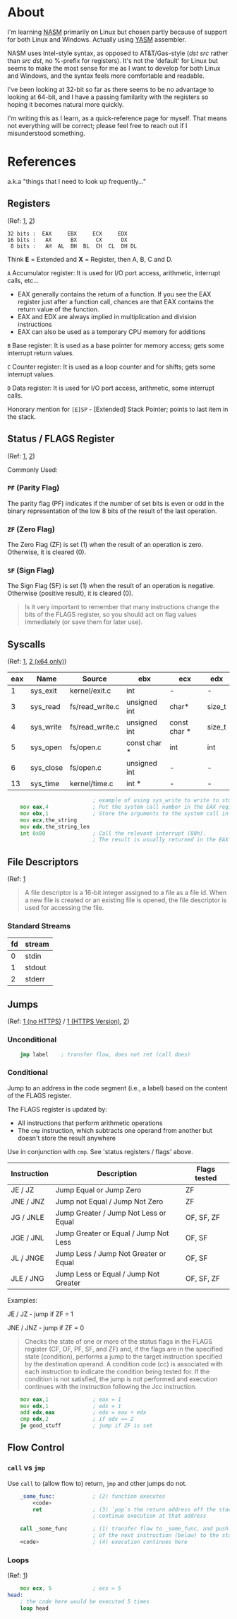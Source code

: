 # About
I'm learning [NASM](https://www.nasm.us/docs.php) primarily on Linux but chosen partly because of support for both Linux and Windows. Actually using [YASM](https://yasm.tortall.net/) assembler.

NASM uses Intel-style syntax, as opposed to AT&T/Gas-style (_dst src_ rather than _src dst_, no %-prefix for registers). It's not the 'default' for Linux but seems to make the most sense for me as I want to develop for both Linux and Windows, and the syntax feels more comfortable and readable.

I've been looking at 32-bit so far as there seems to be no advantage to looking at 64-bit, and I have a passing familarity with the registers so hoping it becomes natural more quickly.

I'm writing this as I learn, as a quick-reference page for myself. That means not everything will be correct; please feel free to reach out if I misunderstood something.

# References

a.k.a "things that I need to look up frequently..."

## Registers
(Ref: [1](https://www.aldeid.com/wiki/X86-assembly/Registers), [2](https://www.eecg.utoronto.ca/~amza/www.mindsec.com/files/x86regs.html))

```
32 bits :  EAX     EBX     ECX     EDX
16 bits :   AX      BX      CX      DX
 8 bits :   AH  AL  BH  BL  CH  CL  DH DL
```

Think **E** = Extended and **X** = Register, then A, B, C and D.

`A` Accumulator register: It is used for I/O port access, arithmetic, interrupt calls, etc...
 - EAX generally contains the return of a function. If you see the EAX register just after a function call, chances are that EAX contains the return value of the function.
 - EAX and EDX are always implied in multiplication and division instructions
 - EAX can also be used as a temporary CPU memory for additions

`B` Base register: It is used as a base pointer for memory access; gets some interrupt return values.

`C` Counter register: It is used as a loop counter and for shifts; gets some interrupt values.

`D` Data register: It is used for I/O port access, arithmetic, some interrupt calls.

Honorary mention for `[E]SP` - \[Extended\] Stack Pointer; points to last item in the stack.


## Status / FLAGS Register
(Ref: [1](https://en.wikipedia.org/wiki/FLAGS_register), [2](https://www.aldeid.com/wiki/X86-assembly/Registers#Status_register))

Commonly Used:
 
### `PF` (Parity Flag)
The parity flag (PF) indicates if the number of set bits is even or odd in the binary representation of the low 8 bits of the result of the last operation.

### `ZF` (Zero Flag)
The Zero Flag (ZF) is set (1) when the result of an operation is zero. Otherwise, it is cleared (0).

### `SF` (Sign Flag)
The Sign Flag (SF) is set (1) when the result of an operation is negative. Otherwise (positive result), it is cleared (0).

> Is it very important to remember that many instructions change the bits of the FLAGS register, so you should act on flag values immediately (or save them for later use).

## Syscalls
(Ref: [1](https://faculty.nps.edu/cseagle/assembly/sys_call.html), [2 (x64 only)](https://filippo.io/linux-syscall-table/))

eax | Name | Source | ebx | ecx | edx
---- | ---- | ------ | ---- | ---- | ----
1 | sys_exit | kernel/exit.c | int | - | -
3 | sys_read | fs/read_write.c | unsigned int | char* | size_t
4 | sys_write | fs/read_write.c | unsigned int | const char * | size_t
5 | sys_open | fs/open.c | const char * | int | int
6 | sys_close | fs/open.c | unsigned int | - | -
13 | sys_time | kernel/time.c | int * | - | -

```asm
                           ; example of using sys_write to write to stdout
    mov eax,4              ; Put the system call number in the EAX register.
    mov ebx,1              ; Store the arguments to the system call in the registers EBX, ECX, etc.
    mov ecx,the_string
    mov edx,the_string_len
    int 0x80               ; Call the relevant interrupt (80h).
                           ; The result is usually returned in the EAX register.
```


## File Descriptors
(Ref: [1](https://www.tutorialspoint.com/assembly_programming/assembly_file_management.htm)

> A file descriptor is a 16-bit integer assigned to a file as a file id. When a new file is created or an existing file is opened, the file descriptor is used for accessing the file.

### Standard Streams

fd | stream
-- | ------
0  | stdin
1  | stdout
2  | stderr


## Jumps
(Ref: [1 (no HTTPS)](http://unixwiz.net/techtips/x86-jumps.html) / [1 (HTTPS Version)](https://outline.com/zgfG5z), [2](https://www.tutorialspoint.com/assembly_programming/assembly_conditions.htm))

### Unconditional

```asm
    jmp label    ; transfer flow, does not ret (call does)
```

### Conditional

Jump to an address in the code segment (i.e., a label) based on the content of the FLAGS register.

The FLAGS register is updated by:
 - All instructions that perform arithmetic operations
 - The `cmp` instruction, which subtracts one operand from another but doesn't store the result anywhere

Use in conjunction with `cmp`. See 'status registers / flags' above.

Instruction | Description | Flags tested
----------- | ----------- | ------------
JE / JZ | Jump Equal or Jump Zero | ZF
JNE / JNZ | Jump not Equal / Jump Not Zero | ZF
JG / JNLE | Jump Greater / Jump Not Less or Equal | OF, SF, ZF
JGE / JNL | Jump Greater or Equal / Jump Not Less | OF, SF
JL / JNGE | Jump Less / Jump Not Greater or Equal | OF, SF
JLE / JNG | Jump Less or Equal / Jump Not Greater | OF, SF, ZF

Examples:

JE / JZ - jump if ZF = 1

JNE / JNZ - jump if ZF = 0

> Checks the state of one or more of the status flags in the FLAGS register (CF, OF, PF, SF, and ZF) and, if the flags are in the specified state (condition), performs a jump to the target instruction specified by the destination operand. A condition code (cc) is associated with each instruction to indicate the condition being tested for. If the condition is not satisfied, the jump is not performed and execution continues with the instruction following the Jcc instruction.

```asm
    mov eax,1              ; eax = 1
    mov edx,1              ; edx = 1
    add edx,eax            ; edx = eax + edx
    cmp edx,2              ; if edx == 2
    je good_stuff          ; jump if ZF is set
```


## Flow Control

### `call` vs `jmp`

Use `call` to (allow flow to) return, `jmp` and other jumps do not.

```asm
    _some_func:            ; (2) function executes
        <code>
        ret                ; (3) `pop`s the return address off the stack and
                           ; continue execution at that address

    call _some_func        ; (1) transfer flow to _some_func, and push the address
                           ; of the next instruction (below) to the stack
    <code>                 ; (4) execution continues here
```

### Loops
(Ref: [1](https://en.wikibooks.org/wiki/X86_Assembly/Control_Flow#Loop_Instructions))

```asm
    mov ecx, 5             ; ecx ≔ 5
head:
    ; the code here would be executed 5 times
    loop head
```


